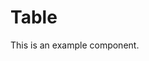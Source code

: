# Table

This is an example component.

<code src="./demo/index2.tsx"></code>

<API id="Table"></API>
